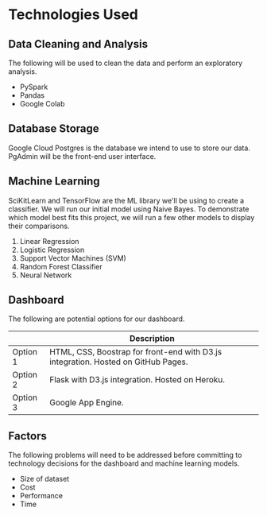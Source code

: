 # Technologies Used

## Data Cleaning and Analysis
The following will be used to clean the data and perform an exploratory analysis.

- PySpark
- Pandas
- Google Colab


## Database Storage
Google Cloud Postgres is the database we intend to use to store our data. PgAdmin will be the front-end user interface.

## Machine Learning
SciKitLearn and TensorFlow are the ML library we'll be using to create a classifier. We will run our initial model using Naive Bayes. To demonstrate which model best fits this project, we will run a few other models to display their comparisons.

1. Linear Regression
2. Logistic Regression
3. Support Vector Machines (SVM)
4. Random Forest Classifier
5. Neural Network

## Dashboard
The following are potential options for our dashboard. 


| |Description|
|-|-----------|
|Option 1| HTML, CSS, Boostrap for front-end with D3.js integration. Hosted on GitHub Pages.|
|Option 2| Flask with D3.js integration. Hosted on Heroku.|
|Option 3| Google App Engine.|

## Factors

The following problems will need to be addressed before committing to technology decisions for the dashboard and machine learning models.

- Size of dataset
- Cost
- Performance
- Time
